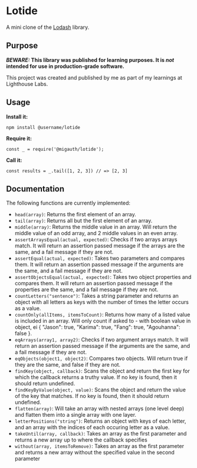 # Lotide

A mini clone of the [Lodash](https://lodash.com) library.

## Purpose

**_BEWARE:_ This library was published for learning purposes. It is _not_ intended for use in production-grade software.**

This project was created and published by me as part of my learnings at Lighthouse Labs. 

## Usage

**Install it:**

`npm install @username/lotide`

**Require it:**

`const _ = require('@migauth/lotide');`

**Call it:**

`const results = _.tail([1, 2, 3]) // => [2, 3]`

## Documentation

The following functions are currently implemented:

* `head(array)`: Returns the first element of an array.
* `tail(array)`: Returns all but the first element of an array.
* `middle(array)`: Returns the middle value in an array. Will return the middle value of an odd array, and 2 middle values in an even array.
* `assertArraysEqual(actual, expected)`: Checks if two arrays arrays match. It will return an assertion passed message if the arrays are the same, and a fail message if they are not.
* `assertEqual(actual, expected)`: Takes two parameters and compares them. It will return an assertion passed message if the arguments are the same, and a fail message if they are not.
* `assertObjectsEqual(actual, expected)`: Takes two object properties and compares them. It will return an assertion passed message if the properties are the same, and a fail message if they are not.
* `countLetters("sentence")`: Takes a string parameter and returns an object with all letters as keys with the number of times the letter occurs as a value.
* `countOnly(allItems, itemsToCount)`: Returns how many of a listed value is included in an array. Will only count if asked to - with boolean value in object, ei { "Jason": true, "Karima": true, "Fang": true, "Agouhanna": false }.
* `eqArrays(array1, array2)`: Checks if two argument arrays match. It will return an assertion passed message if the arguments are the same, and a fail message if they are not.
* `eqObjects(object1, object2)`: Compares two objects. Will return true if they are the same, and false if they are not.
* `findKey(object, callback)`: Scans the object and return the first key for which the callback returns a truthy value. If no key is found, then it should return undefined.
* `findKeyByValue(object, value)`: Scans the object and return the value of the key that matches. If no key is found, then it should return undefined.
* `flatten(array)`: Will take an array with nested arrays (one level deep) and flatten them into a single array with one layer.
* `letterPositions("string")`: Returns an object with keys of each letter, and an array with the indices of each occuring letter as a value.
* `takeUntil(array, callback)`: Takes an array as the first parameter and returns a new array up to where the callback specifies
* `without(array, itemsToRemove)`: Takes an array as the first parameter and returns a new array without the specified value in the second parameter
